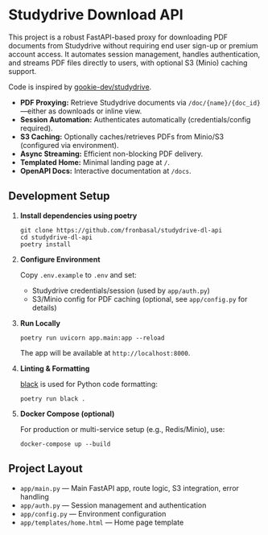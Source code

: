 # Studydrive Download API

This project is a robust FastAPI-based proxy for downloading PDF documents from Studydrive without requiring end user sign-up or premium account access. It automates session management, handles authentication, and streams PDF files directly to users, with optional S3 (Minio) caching support.

Code is inspired by [gookie-dev/studydrive](https://github.com/gookie-dev/studydrive).

- **PDF Proxying:** Retrieve Studydrive documents via `/doc/{name}/{doc_id}`—either as downloads or inline view.
- **Session Automation:** Authenticates automatically (credentials/config required).
- **S3 Caching:** Optionally caches/retrieves PDFs from Minio/S3 (configured via environment).
- **Async Streaming:** Efficient non-blocking PDF delivery.
- **Templated Home:** Minimal landing page at `/`.
- **OpenAPI Docs:** Interactive documentation at `/docs`.

## Development Setup

1. **Install dependencies using poetry**
   ```
   git clone https://github.com/fronbasal/studydrive-dl-api
   cd studydrive-dl-api
   poetry install
   ```

2. **Configure Environment**

   Copy `.env.example` to `.env` and set:
   - Studydrive credentials/session (used by `app/auth.py`)
   - S3/Minio config for PDF caching (optional, see `app/config.py` for details)

3. **Run Locally**
   ```
   poetry run uvicorn app.main:app --reload
   ```
   The app will be available at `http://localhost:8000`.

4. **Linting & Formatting**

   [black](https://black.readthedocs.io/en/stable/) is used for Python code formatting:
   ```
   poetry run black .
   ```

5. **Docker Compose (optional)**

   For production or multi-service setup (e.g., Redis/Minio), use:
   ```
   docker-compose up --build
   ```

## Project Layout

- `app/main.py` — Main FastAPI app, route logic, S3 integration, error handling
- `app/auth.py` — Session management and authentication
- `app/config.py` — Environment configuration
- `app/templates/home.html` — Home page template

